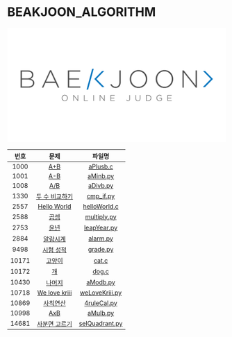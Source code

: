 # BEAKJOON_ALGORITHM

![Alt text](/beakjoonImg.png)

|번호|문제|파일명|
|:---:|:---:|:---:|
|1000|[A+B](https://www.acmicpc.net/problem/1000)|[aPlusb.c](https://github.com/SHINYOUNGAHN/BEAKJOON_ALGORITHM/blob/main/aPlusb.c)|
|1001|[A-B](https://www.acmicpc.net/problem/1001)|[aMinb.py](https://github.com/SHINYOUNGAHN/BEAKJOON_ALGORITHM/blob/main/aMinb.py)|
|1008|[A/B](https://www.acmicpc.net/problem/1008)|[aDivb.py](https://github.com/SHINYOUNGAHN/BEAKJOON_ALGORITHM/blob/master/aDivb.py)|
|1330|[두 수 비교하기](https://www.acmicpc.net/problem/1330)|[cmp_if.py](https://github.com/SHINYOUNGAHN/BEAKJOON_ALGORITHM/blob/master/cmp_if.py)|
|2557|[Hello World](https://www.acmicpc.net/problem/2557)|[helloWorld.c](https://github.com/SHINYOUNGAHN/BEAKJOON_ALGORITHM/blob/main/helloWorld.c)|
|2588|[곱셈](https://www.acmicpc.net/problem/2588)|[multiply.py](https://github.com/SHINYOUNGAHN/BEAKJOON_ALGORITHM/blob/main/multiply.py)|
|2753|[윤년](https://www.acmicpc.net/problem/2753)|[leapYear.py](https://github.com/SHINYOUNGAHN/BEAKJOON_ALGORITHM/blob/main/leapYear.py)|
|2884|[알람시계](https://www.acmicpc.net/problem/2884)|[alarm.py](https://github.com/SHINYOUNGAHN/BEAKJOON_ALGORITHM/blob/main/alarm.py)|
|9498|[시험 성적](https://www.acmicpc.net/problem/9498)|[grade.py](https://github.com/SHINYOUNGAHN/BEAKJOON_ALGORITHM/blob/main/grade.py)|
|10171|[고양이](https://www.acmicpc.net/problem/10171)|[cat.c](https://github.com/SHINYOUNGAHN/BEAKJOON_ALGORITHM/blob/main/cat.c)|
|10172|[개](https://www.acmicpc.net/problem/10172)|[dog.c](https://github.com/SHINYOUNGAHN/BEAKJOON_ALGORITHM/blob/main/dog.c)|
|10430|[나머지](https://www.acmicpc.net/problem/10430)|[aModb.py](https://github.com/SHINYOUNGAHN/BEAKJOON_ALGORITHM/blob/main/aModb.py)|
|10718|[We love kriii](https://www.acmicpc.net/problem/10718)|[weLoveKriii.py](https://github.com/SHINYOUNGAHN/BEAKJOON_ALGORITHM/blob/main/weLoveKriii.py)|
|10869|[사칙연산](https://www.acmicpc.net/problem/10869)|[4ruleCal.py](https://github.com/SHINYOUNGAHN/BEAKJOON_ALGORITHM/blob/main/4ruleCal.py)|
|10998|[AxB](https://www.acmicpc.net/problem/10998)|[aMulb.py](https://github.com/SHINYOUNGAHN/BEAKJOON_ALGORITHM/blob/master/aMulb.py)|
|14681|[사분면 고르기](https://www.acmicpc.net/problem/14681)|[selQuadrant.py](https://github.com/SHINYOUNGAHN/BEAKJOON_ALGORITHM/blob/main/selQuadrant.py)|